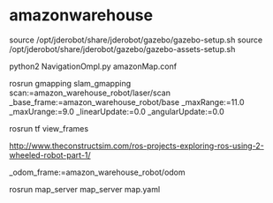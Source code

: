 # amazonwarehouse

source /opt/jderobot/share/jderobot/gazebo/gazebo-setup.sh
source /opt/jderobot/share/jderobot/gazebo/gazebo-assets-setup.sh

python2 NavigationOmpl.py amazonMap.conf 

rosrun gmapping slam_gmapping scan:=amazon_warehouse_robot/laser/scan _base_frame:=amazon_warehouse_robot/base _maxRange:=11.0 _maxUrange:=9.0  _linearUpdate:=0.0 _angularUpdate:=0.0

rosrun tf view_frames

http://www.theconstructsim.com/ros-projects-exploring-ros-using-2-wheeled-robot-part-1/

 _odom_frame:=amazon_warehouse_robot/odom 


rosrun map_server map_server map.yaml
